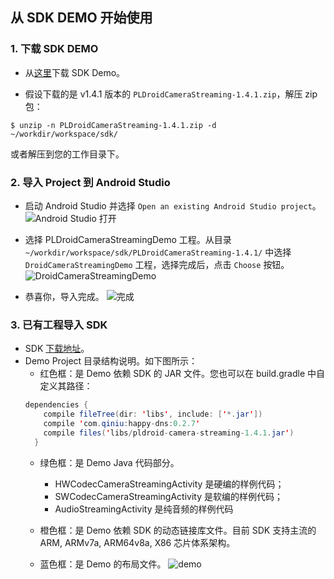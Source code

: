 ## 从 SDK DEMO 开始使用

### 1. 下载 SDK DEMO
* 从[这里](https://github.com/pili-engineering/PLDroidCameraStreaming/releases)下载 SDK Demo。

* 假设下载的是 v1.4.1 版本的 `PLDroidCameraStreaming-1.4.1.zip`，解压 zip 包：
```
$ unzip -n PLDroidCameraStreaming-1.4.1.zip -d ~/workdir/workspace/sdk/
```
或者解压到您的工作目录下。

### 2. 导入 Project 到 Android Studio

  - 启动 Android Studio 并选择 `Open an existing Android Studio project`。
![Android Studio 打开](http://7xuil4.com1.z0.glb.clouddn.com/startup-android-studio_10.png)

  - 选择 PLDroidCameraStreamingDemo 工程。从目录 `~/workdir/workspace/sdk/PLDroidCameraStreaming-1.4.1/` 中选择 `DroidCameraStreamingDemo` 工程，选择完成后，点击 `Choose` 按钮。
![DroidCameraStreamingDemo](http://7xuil4.com1.z0.glb.clouddn.com/choose-demo-project_11.png)
  - 恭喜你，导入完成。
![完成](http://7xuil4.com1.z0.glb.clouddn.com/import-completed_12.png)

### 3. 已有工程导入 SDK
* SDK [下载地址](https://github.com/pili-engineering/PLDroidCameraStreaming)。
* Demo Project 目录结构说明。如下图所示：
  - 红色框：是 Demo 依赖 SDK 的 JAR 文件。您也可以在 build.gradle 中自定义其路径：
  ``` java
  dependencies {
      compile fileTree(dir: 'libs', include: ['*.jar'])
      compile 'com.qiniu:happy-dns:0.2.7'
      compile files('libs/pldroid-camera-streaming-1.4.1.jar')
    }
  ```
  - 绿色框：是 Demo Java 代码部分。
    - HWCodecCameraStreamingActivity 是硬编的样例代码；
    - SWCodecCameraStreamingActivity 是软编的样例代码；
    - AudioStreamingActivity 是纯音频的样例代码

  - 橙色框：是 Demo 依赖 SDK 的动态链接库文件。目前 SDK 支持主流的 ARM, ARMv7a, ARM64v8a, X86 芯片体系架构。
  - 蓝色框：是 Demo 的布局文件。
![demo](http://7xuil4.com1.z0.glb.clouddn.com/demo-project-structure_13.png)
